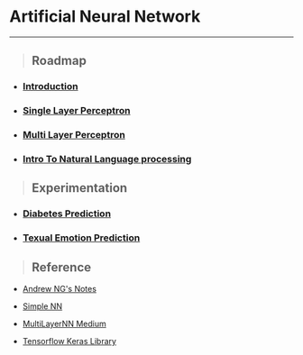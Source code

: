 # Artificial Neural Network 
---
> ##  Roadmap

* ### [Introduction](./From_scratch) 

* ### [Single Layer Perceptron](./TensorFlow-Intro) 

* ### [Multi Layer Perceptron](./Tensorflow-Inter) 

* ### [Intro To Natural Language processing](./NLP-Intro) 
    
> ##  Experimentation

* ### [Diabetes Prediction](./Experiments/Predicting-Diabetes) 

* ### [Texual Emotion Prediction](./Experiments/Texual-Emotion) 

> ##  Reference

* [Andrew NG's Notes](http://cs229.stanford.edu/syllabus.html)

* [Simple NN](https://medium.com/edureka/neural-network-tutorial-2a46b22394c9)

* [MultiLayerNN Medium](https://towardsdatascience.com/multi-layer-neural-networks-with-sigmoid-function-deep-learning-for-rookies-2-bf464f09eb7f)

* [Tensorflow Keras Library](https://www.tensorflow.org/api_docs/python/tf/keras)